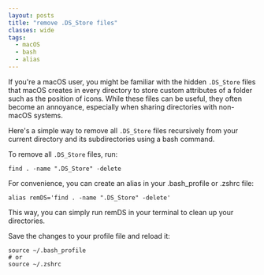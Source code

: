 ```yaml
---
layout: posts
title: "remove .DS_Store files"
classes: wide
tags:
  - macOS
  - bash
  - alias
---
```


If you're a macOS user, you might be familiar with the hidden `.DS_Store` files that macOS creates in every directory to store custom attributes of a folder such as the position of icons. While these files can be useful, they often become an annoyance, especially when sharing directories with non-macOS systems.

Here's a simple way to remove all `.DS_Store` files recursively from your current directory and its subdirectories using a bash command.

To remove all `.DS_Store` files, run:
```
find . -name ".DS_Store" -delete
```

For convenience, you can create an alias in your .bash_profile or .zshrc file:
```
alias remDS='find . -name ".DS_Store" -delete'
```

This way, you can simply run remDS in your terminal to clean up your directories.

Save the changes to your profile file and reload it:
```
source ~/.bash_profile
# or
source ~/.zshrc
```